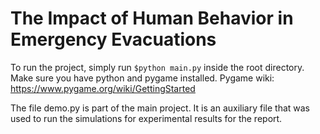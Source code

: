 # The Impact of Human Behavior in Emergency Evacuations

To run the project, simply run ```$python main.py``` inside the root directory.
Make sure you have python and pygame installed.
Pygame wiki: https://www.pygame.org/wiki/GettingStarted

The file demo.py is part of the main project. It is an auxiliary file that was used to run the simulations for experimental results for the report.
